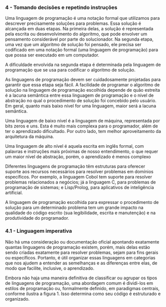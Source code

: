 ### 4 - Tomando decisões e repetindo instruções
Uma linguagem de programação é uma notação formal que utilizamos para descrever precisamente soluções para problemas. Essa solução é alcançada em duas etapas. Na primeira delas, a solução é representada pela escrita ou desenvolvimento do algoritmo, que pode envolver um pensamento considerável por parte do solucionador. Na segunda etapa, uma vez que um algoritmo de solução foi pensado, ele precisa ser codificado em uma notação formal (uma linguagem de programação) para que possa ser executado em um computador.

A dificuldade envolvida na segunda etapa é determinada pela linguagem de programação que se usa para codificar o algoritmo de solução.

As linguagens de programação devem ser cuidadosamente projetadas para garantir que essa etapa seja fácil. A facilidade de programar o algoritmo de solução na linguagem de programação escolhida depende de quão estreita é a lacuna semântica entre essa linguagem de programação e o nível de abstração no qual o procedimento de solução foi concebido pelo usuário. Em geral, quanto mais baixo nível for uma linguagem, maior será a lacuna semântica.

Uma linguagem de baixo nível é a linguagem de máquina, representada por bits zeros e uns. Esta é muito mais complexa para o programador, além de ter o aprendizado dificultado. Por outro lado, tem melhor aproveitamento da arquitetura da máquina.

Uma linguagem de alto nível é aquela escrita em inglês formal, com palavras e instruções mais próximas de nosso entendimento, o que requer um maior nível de abstração, porém, o aprendizado é menos complexo

Diferentes linguagens de programação têm estruturas para oferecer suporte aos recursos necessários para resolver problemas em domínios específicos. Por exemplo, a linguagem Cobol tem suporte para resolver problemas relacionados a negócios; já a linguagem C, para problemas de programação de sistemas; e Lisp/Prolog, para aplicativos de inteligência artificial.

A linguagem de programação escolhida para expressar o procedimento de solução para um determinado problema tem um grande impacto na qualidade do código escrito (sua legibilidade, escrita e manutenção) e na produtividade do programador.

### 4.1 - Linguagem imperativa
Não há uma consideração ou documentação oficial apontando exatamente quantas linguagens de programação existem, porém, mais delas estão sendo criadas exatamente para resolver problemas, sejam para fins gerais ou específicos. Portanto, é útil organizar essas linguagens em categorias que nos ajudem a entender as semelhanças e as diferenças entre elas, de modo que facilite, inclusive, o aprendizado.

Embora não haja uma maneira definitiva de classificar ou agrupar os tipos de linguagens de programação, uma abordagem comum é dividi-los em estilos de programação ou, formalmente definido, em paradigmas centrais, conforme ilustra a figura 1. Isso determina como seu código é estruturado e organizado.